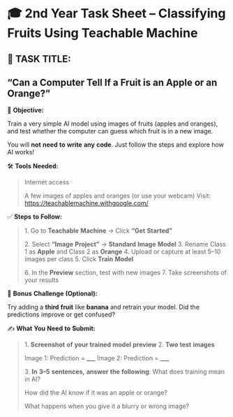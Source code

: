# 🎓 2nd Year Task Sheet – Classifying Fruits Using Teachable Machine

## 📌 **TASK** **TITLE:**

**“Can** **a** **Computer** **Tell** **If** **a** **Fruit** **is**
**an** **Apple** **or** **an** **Orange?”**
---
🧠 **Objective:**

Train a very simple AI model using images of fruits (apples and
oranges), and test whether the computer can guess which fruit is in a
new image.

You will **not** **need** **to** **write** **any** **code**. Just follow
the steps and explore how AI works!

🛠 **Tools** **Needed:**

> Internet access
>
> A few images of apples and oranges (or use your webcam) Visit:
> [<u>https://teachablemachine.with</u>g<u>oogle.com/</u>](https://teachablemachine.withgoogle.com/)

✅ **Steps** **to** **Follow:**

> 1\. Go to **Teachable** **Machine** → Click **“Get** **Started”**
>
> 2\. Select **“Image** **Project”** → **Standard** **Image** **Model**
> 3. Rename Class 1 as **Apple** and Class 2 as **Orange** 4. Upload or
> capture at least 5–10 images per class 5. Click **Train** **Model**
>
> 6\. In the **Preview** section, test with new images 7. Take
> screenshots of your results

🧩 **Bonus** **Challenge** **(Optional):**

Try adding a **third** **fruit** like **banana** and retrain your model.
Did the predictions improve or get confused?

✍ **What** **You** **Need** **to** **Submit:**

> 1\. **Screenshot** **of** **your** **trained** **model** **preview**
> 2. **Two** **test** **images**
>
> Image 1: Prediction = **\_\_\_** Image 2: Prediction = **\_\_\_**
>
> 3\. **In** **3–5** **sentences,** **answer** **the** **following**:
> What does training mean in AI?
>
> How did the AI know if it was an apple or orange?
>
> What happens when you give it a blurry or wrong image?
